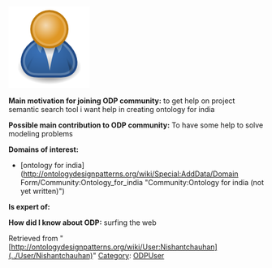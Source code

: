 [![Image:ODPUser.png](../images/a/a6/ODPUser.png)](../Image/ODPUser.png "Image:ODPUser.png")




  





__Main motivation for joining ODP community:__ to get help on project semantic search tool 
i want help in creating ontology for india


__Possible main contribution to ODP community:__ To have some help to solve modeling problems


__Domains of interest:__



* [ontology for india](http://ontologydesignpatterns.org/wiki/Special:AddData/Domain Form/Community:Ontology_for_india "Community:Ontology for india (not yet written)")


__Is expert of:__


  

__How did I know about ODP:__ surfing the web






Retrieved from "[http://ontologydesignpatterns.org/wiki/User:Nishantchauhan](../User/Nishantchauhan)"
 [Category](http://ontologydesignpatterns.org/wiki/Special:Categories "Special:Categories"): [ODPUser](../Category/ODPUser "Category:ODPUser")